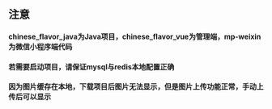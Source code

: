 ## 注意
#### chinese_flavor_java为Java项目，chinese_flavor_vue为管理端，mp-weixin为微信小程序端代码
#### 若需要启动项目，请保证mysql与redis本地配置正确
#### 因为图片缓存在本地，下载项目后图片无法显示，但是图片上传功能正常，手动上传后可以显示
